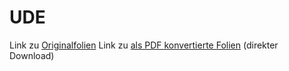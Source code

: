 # UDE

Link zu [Originalfolien](https://raw.githack.com/j-5chneider/UDE/master/Schneider_UDE_slides.html)
Link zu [als PDF konvertierte Folien](https://github.com/j-5chneider/UDE/raw/master/Schneider_UDE_slides.pdf) (direkter Download)
